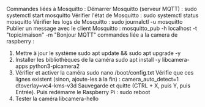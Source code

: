 Commandes liées à Mosquitto :
Démarrer Mosquitto (serveur MQTT) :
sudo systemctl start mosquitto
Vérifier l'état de Mosquitto :
sudo systemctl status mosquitto
Vérifier les logs de Mosquitto :
sudo journalctl -u mosquitto
Publier un message avec le client Mosquitto :
mosquitto_pub -h localhost -t "topic/maison" -m "Bonjour MQTT"
commandes liée a la camera de raspberry :
1. Mettre à jour le système
 sudo apt update && sudo apt upgrade -y
2. Installer les bibliothèques de la caméra
sudo apt install -y libcamera-apps python3-picamera2
3. Vérifier et activer la caméra
sudo nano /boot/config.txt
Vérifie que ces lignes existent (sinon, ajoute-les à la fin) :
camera_auto_detect=1
dtoverlay=vc4-kms-v3d
Sauvegarde et quitte (CTRL + X, puis Y, puis Entrée).
Puis redémarre le Raspberry Pi :
sudo reboot
4. Tester la caméra
libcamera-hello


